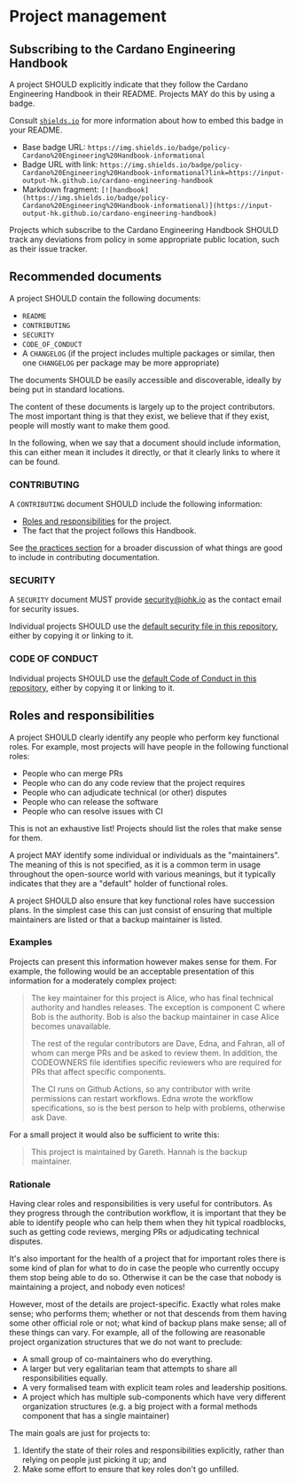# Project management

## Subscribing to the Cardano Engineering Handbook

A project SHOULD explicitly indicate that they follow the Cardano Engineering Handbook in their README.
Projects MAY do this by using a badge.

Consult [`shields.io`](https://shields.io/) for more information about how to embed this badge in your README.
- Base badge URL: `https://img.shields.io/badge/policy-Cardano%20Engineering%20Handbook-informational`
- Badge URL with link: `https://img.shields.io/badge/policy-Cardano%20Engineering%20Handbook-informational?link=https://input-output-hk.github.io/cardano-engineering-handbook`
- Markdown fragment: `[![handbook](https://img.shields.io/badge/policy-Cardano%20Engineering%20Handbook-informational)](https://input-output-hk.github.io/cardano-engineering-handbook)`

Projects which subscribe to the Cardano Engineering Handbook SHOULD track any deviations from policy in some appropriate public location, such as their issue tracker.

## Recommended documents

A project SHOULD contain the following documents:
- `README`
- `CONTRIBUTING`
- `SECURITY`
- `CODE_OF_CONDUCT`
- A `CHANGELOG` (if the project includes multiple packages or similar, then one `CHANGELOG` per package may be more appropriate)

The documents SHOULD be easily accessible and discoverable, ideally by being put in standard locations.

The content of these documents is largely up to the project contributors. 
The most important thing is that they exist, we believe that if they exist, people will mostly want to make them good.

In the following, when we say that a document should include information, this can either mean it includes it directly, or that it clearly links to where it can be found.

### CONTRIBUTING

A `CONTRIBUTING` document SHOULD include the following information:
- [Roles and responsibilities](#roles-and-responsibilities) for the project.
- The fact that the project follows this Handbook.

See [the practices section](../../practices/project/index.html) for a broader discussion of what things are good to include in contributing documentation.

### SECURITY

A `SECURITY` document MUST provide security@iohk.io as the contact email for security issues.

Individual projects SHOULD use the [default security file in this repository](https://github.com/input-output-hk/cardano-engineering-handbook/blob/main/SECURITY.md), either by copying it or linking to it.

### CODE OF CONDUCT

Individual projects SHOULD use the [default Code of Conduct in this repository](https://github.com/input-output-hk/cardano-engineering-handbook/blob/main/CODE-OF-CONDUCT.md), either by copying it or linking to it.

## Roles and responsibilities

A project SHOULD clearly identify any people who perform key functional roles.
For example, most projects will have people in the following functional roles:
- People who can merge PRs
- People who can do any code review that the project requires
- People who can adjudicate technical (or other) disputes
- People who can release the software
- People who can resolve issues with CI

This is not an exhaustive list! 
Projects should list the roles that make sense for them.

A project MAY identify some individual or individuals as the "maintainers".
The meaning of this is not specified, as it is a common term in usage throughout the open-source world with various meanings, but it typically indicates that they are a "default" holder of functional roles.

A project SHOULD also ensure that key functional roles have succession plans.
In the simplest case this can just consist of ensuring that multiple maintainers are listed or that a backup maintainer is listed.

### Examples

Projects can present this information however makes sense for them.
For example, the following would be an acceptable presentation of this information for a moderately complex project:

> The key maintainer for this project is Alice, who has final technical authority and handles releases.
> The exception is component C where Bob is the authority.
> Bob is also the backup maintainer in case Alice becomes unavailable.
> 
> The rest of the regular contributors are Dave, Edna, and Fahran, all of whom can merge PRs and be asked to review them.
> In addition, the CODEOWNERS file identifies specific reviewers who are required for PRs that affect specific components.
> 
> The CI runs on Github Actions, so any contributor with write permissions can restart workflows.
> Edna wrote the workflow specifications, so is the best person to help with problems, otherwise ask Dave.

For a small project it would also be sufficient to write this:

> This project is maintained by Gareth.
> Hannah is the backup maintainer.

### Rationale

Having clear roles and responsibilities is very useful for contributors.
As they progress through the contribution workflow, it is important that they be able to identify people who can help them when they hit typical roadblocks, such as getting code reviews, merging PRs or adjudicating technical disputes.

It's also important for the health of a project that for important roles there is some kind of plan for what to do in case the people who currently occupy them stop being able to do so.
Otherwise it can be the case that nobody is maintaining a project, and nobody even notices!

However, most of the details are project-specific. 
Exactly what roles make sense; who performs them; whether or not that descends from them having some other official role or not; what kind of backup plans make sense; all of these things can vary. 
For example, all of the following are reasonable project organization structures that we do not want to preclude:
- A small group of co-maintainers who do everything.
- A larger but very egalitarian team that attempts to share all responsibilities equally.
- A very formalised team with explicit team roles and leadership positions.
- A project which has multiple sub-components which have very different organization structures (e.g. a big project with a formal methods component that has a single maintainer)

The main goals are just for projects to:
1. Identify the state of their roles and responsibilities explicitly, rather than relying on people just picking it up; and
2. Make some effort to ensure that key roles don't go unfilled.

